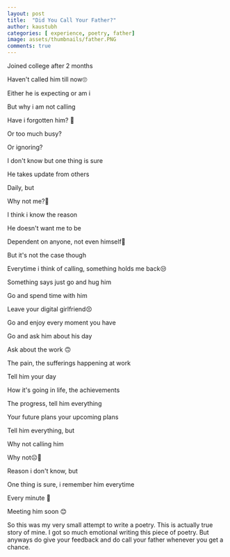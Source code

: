 ```yaml
---
layout: post
title:  "Did You Call Your Father?"
author: kaustubh
categories: [ experience, poetry, father]
image: assets/thumbnails/father.PNG
comments: true
---
```


Joined college after 2 months

Haven't called him till now🙄

Either he is expecting or am i

But why i am not calling

Have i forgotten him? 🤔

Or too much busy?

Or ignoring?

I don't know but one thing is sure

He takes update from others

Daily, but

Why not me?🤨

I think i know the reason

He doesn't want me to be

Dependent on anyone, not even himself🧐

But it's not the case though

Everytime i think of calling, something holds me back😒

Something says just go and hug him

Go and spend time with him

Leave your digital girlfriend😣

Go and enjoy every moment you have

Go and ask him about his day

Ask about the work 🙃

The pain, the sufferings happening at work

Tell him your day

How it's going in life, the achievements

The progress, tell him everything 

Your future plans your upcoming plans

Tell him everything, but

Why not calling him

Why not☹️🤔

Reason i don't know, but 

One thing is sure, i remember him everytime

Every minute 🙂

Meeting him soon 😊



So this was my very small attempt to write a poetry. This is actually true story of mine. I got so much emotional writing this piece of poetry. But anyways do give your feedback and do call your father whenever you get a chance.
